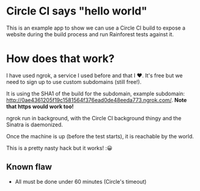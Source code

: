 # Circle CI says "hello world"

This is an example app to show we can use a Circle CI build to expose a website during the build process and run Rainforest tests against it.

# How does that work?

I have used ngrok, a service I used before and that I :heart:. It's free but we need to sign up to use custom subdomains (still free!).

It is using the SHA1 of the build for the subdomain, example subdomain: http://0ae4361205f19c1581564f376ead0de48eeda773.ngrok.com/. **Note that https would work too!**

ngrok run in background, with the Circle CI background thingy and the Sinatra is daemonized.

Once the machine is up (before the test starts), it is reachable by the world.

This is a pretty nasty hack but it works! ::grinning:

## Known flaw

- All must be done under 60 minutes (Circle's timeout)